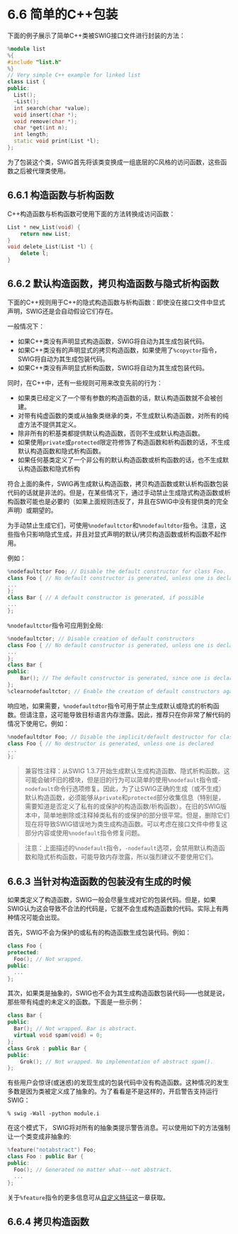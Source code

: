 # 6.6 简单的C++包装

下面的例子展示了简单C++类被SWIG接口文件进行封装的方法：

```c++
%module list
%{
#include "list.h"
%}
// Very simple C++ example for linked list
class List {
public:
  List();
  ~List();
  int search(char *value);
  void insert(char *);
  void remove(char *);
  char *get(int n);
  int length;
  static void print(List *l);
};
```

为了包装这个类，SWIG首先将该类变换成一组底层的C风格的访问函数，这些函数之后被代理类使用。

## 6.6.1 构造函数与析构函数

C++构造函数与析构函数可使用下面的方法转换成访问函数：

```c++
List * new_List(void) {
	return new List;
}
void delete_List(List *l) {
	delete l;
}
```

## 6.6.2 默认构造函数，拷贝构造函数与隐式析构函数

下面的C++规则用于C++的隐式构造函数与析构函数：即使没在接口文件中显式声明，SWIG还是会自动假设它们存在。

一般情况下：

+ 如果C++类没有声明显式构造函数，SWIG将自动为其生成包装代码。
+ 如果C++类没有的声明显式的拷贝构造函数，如果使用了`%copyctor`指令，SWIG将自动为其生成包装代码。
+ 如果C++类没有声明显式析构函数，SWIG将自动为其生成包装代码。

同时，在C++中，还有一些规则可用来改变先前的行为：

+ 如果类已经定义了一个带有参数的构造函数的话，默认构造函数就不会被创建。
+ 对带有纯虚函数的类或从抽象类继承的类，不生成默认构造函数，对所有的纯虚方法不提供其定义。
+ 除非所有的积基类都提供默认构造函数，否则不生成默认构造函数。
+ 如果使用`private`或`protected`限定符修饰了构造函数和析构函数的话，不生成默认构造函数和隐式析构函数。
+ 如果任何基类定义了一个非公有的默认构造函数或析构函数的话，也不生成默认构造函数和隐式析构

符合上面的条件，SWIG再生成默认构造函数，拷贝构造函数或默认析构函数包装代码的话就是非法的。但是，在某些情况下，通过手动禁止生成隐式构造函数或析构函数可能也是必要的（如果上面规则违反了，并且在SWIG中没有提供类的完全声明）或期望的。

为手动禁止生成它们，可使用`%nodefaultctor`和`%nodefaultdtor`指令。注意，这些指令只影响隐式生成，并且对显式声明的默认/拷贝构造函数或析构函数不起作用。

例如：

```c++
%nodefaultctor Foo; // Disable the default constructor for class Foo.
class Foo { // No default constructor is generated, unless one is declared
...
};
class Bar { // A default constructor is generated, if possible
...
};
```

`%nodefaultctor`指令可应用到全局:

```c++
%nodefaultctor; // Disable creation of default constructors
class Foo { // No default constructor is generated, unless one is declared
...
};
class Bar {
public:
	Bar(); // The default constructor is generated, since one is declared
};
%clearnodefaultctor; // Enable the creation of default constructors again
```

响应地，如果需要，`%nodefaultdtor`指令可用于禁止生成默认或隐式的析构函数。但请注意，这可能导致目标语言内存泄露。因此，推荐只在你非常了解代码的情况下使用它。例如：

```c++
%nodefaultdtor Foo; // Disable the implicit/default destructor for class Foo.
class Foo { // No destructor is generated, unless one is declared
...
};
```

> 兼容性注释：从SWIG 1.3.7开始生成默认生成构造函数、隐式析构函数。这可能会破坏旧的模块，但是旧的行为可以简单的使用`%nodefault`指令或`-nodefault`命令行选项修复。因此，为了让SWIG正确的生成（或不生成）默认构造函数，必须能够从`private`和`protected`部分收集信息（特别是，需要知道是否定义了私有的或保护的构造函数/析构函数）。在旧的SWIG版本中，简单地删除或注释掉类私有的或保护的部分很平常。但是，删除它们现在将导致SWIG错误地为类生成构造函数。可以考虑在接口文件中修复这部分内容或使用`%nodefault`指令修复问题。

> 注意：上面描述的`%nodefault`指令，`-nodefault`选项，会禁用默认构造函数和隐式析构函数，可能导致内存泄露，所以强烈建议不要使用它们。

## 6.6.3 当针对构造函数的包装没有生成的时候

如果类定义了构造函数，SWIG一般会尽量生成对它的包装代码。但是，如果SWIG认为这会导致不合法的代码是，它就不会生成构造函数的代码。实际上有两种情况可能会出现。

首先，SWIG不会为保护的或私有的构造函数生成包装代码。例如：

```c++
class Foo {
protected:
  Foo(); // Not wrapped.
public:
  ...
};
```

其次，如果类是抽象的，SWIG也不会为其生成构造函数包装代码——也就是说，那些带有纯虚的未定义的函数。下面是一些示例：

```c++
class Bar {
public:
  Bar(); // Not wrapped. Bar is abstract.
  virtual void spam(void) = 0;
};
class Grok : public Bar {
public:
	Grok(); // Not wrapped. No implementation of abstract spam().
};
```

有些用户会惊讶(或迷惑)的发现生成的包装代码中没有构造函数。这种情况的发生多数是因为类被定义成了抽象的。为了看看是不是这样的，开启警告支持运行SWIG：

```shell
% swig -Wall -python module.i
```

在这个模式下， SWIG将对所有的抽象类提示警告消息。可以使用如下的方法强制让一个类变成非抽象的:

```c++
%feature("notabstract") Foo;
class Foo : public Bar {
public:
  Foo(); // Generated no matter what---not abstract.
  ...
};
```

关于`%feature`指令的更多信息可从[自定义特征](customization-features)这一章获取。

## 6.6.4 拷贝构造函数

